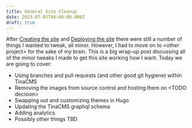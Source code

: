 ```yaml
---
title: General Site Cleanup
date: 2023-07-02T06:00:00.000Z
draft: true
---
```


After [Creating the site](https://janetterounds.com/posts/creating-this-site/) and [Deploying the site](https://janetterounds.com/posts/deploying-this-site/) there were still a number of things I wanted to tweak, all minor. However, I had to move on to \<other project> for the sake of my brain. This is a big wrap-up post discussing all of the minor tweaks I made to get this site working how I want. Today we are going to cover:

* Using branches and pull requests (and other good git hygiene) within TinaCMS
* Removing the images from source control and hosting them on \<TODO decision>
* Swapping out and customizing themes in Hugo
* Updating the TinaCMS graphql schema
* Adding analytics
* Possibly other things TBD
